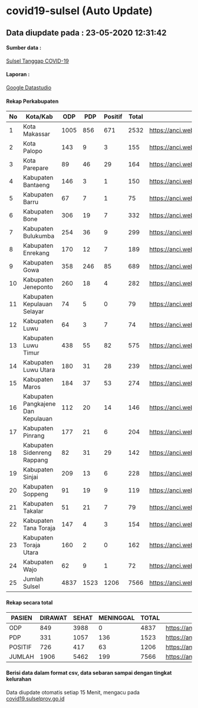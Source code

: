 
# covid19-sulsel (Auto Update)

## Data diupdate pada : 23-05-2020 12:31:42

#### Sumber data :
[Sulsel Tanggap COVID-19](https://covid19.sulselprov.go.id)

#### Laporan :
[Google Datastudio](https://datastudio.google.com/s/jythWGc1j4w)

#### Rekap Perkabupaten 
|No|Kota/Kab|ODP|PDP|Positif|Total|Link|
| --- | --- | --- | --- | --- | --- | --- |
|1|Kota Makassar|1005|856|671|2532|https://anci.web.id/cor/kota_makassar|
|2|Kota Palopo|143|9|3|155|https://anci.web.id/cor/kota_palopo|
|3|Kota Parepare|89|46|29|164|https://anci.web.id/cor/kota_parepare|
|4|Kabupaten Bantaeng|146|3|1|150|https://anci.web.id/cor/kabupaten_bantaeng|
|5|Kabupaten Barru|67|7|1|75|https://anci.web.id/cor/kabupaten_barru|
|6|Kabupaten Bone|306|19|7|332|https://anci.web.id/cor/kabupaten_bone|
|7|Kabupaten Bulukumba|254|36|9|299|https://anci.web.id/cor/kabupaten_bulukumba|
|8|Kabupaten Enrekang|170|12|7|189|https://anci.web.id/cor/kabupaten_enrekang|
|9|Kabupaten Gowa|358|246|85|689|https://anci.web.id/cor/kabupaten_gowa|
|10|Kabupaten Jeneponto|260|18|4|282|https://anci.web.id/cor/kabupaten_jeneponto|
|11|Kabupaten Kepulauan Selayar|74|5|0|79|https://anci.web.id/cor/kabupaten_kepulauan_selayar|
|12|Kabupaten Luwu|64|3|7|74|https://anci.web.id/cor/kabupaten_luwu|
|13|Kabupaten Luwu Timur|438|55|82|575|https://anci.web.id/cor/kabupaten_luwu_timur|
|14|Kabupaten Luwu Utara|180|31|28|239|https://anci.web.id/cor/kabupaten_luwu_utara|
|15|Kabupaten Maros|184|37|53|274|https://anci.web.id/cor/kabupaten_maros|
|16|Kabupaten Pangkajene Dan Kepulauan|112|20|14|146|https://anci.web.id/cor/kabupaten_pangkajene_dan_kepulauan|
|17|Kabupaten Pinrang|177|21|6|204|https://anci.web.id/cor/kabupaten_pinrang|
|18|Kabupaten Sidenreng Rappang|82|31|29|142|https://anci.web.id/cor/kabupaten_sidenreng_rappang|
|19|Kabupaten Sinjai|209|13|6|228|https://anci.web.id/cor/kabupaten_sinjai|
|20|Kabupaten Soppeng|91|19|9|119|https://anci.web.id/cor/kabupaten_soppeng|
|21|Kabupaten Takalar|51|21|7|79|https://anci.web.id/cor/kabupaten_takalar|
|22|Kabupaten Tana Toraja|147|4|3|154|https://anci.web.id/cor/kabupaten_tana_toraja|
|23|Kabupaten Toraja Utara|160|2|0|162|https://anci.web.id/cor/kabupaten_toraja_utara|
|24|Kabupaten Wajo|62|9|1|72|https://anci.web.id/cor/kabupaten_wajo|
|25|Jumlah Sulsel|4837|1523|1206|7566|https://anci.web.id/cor/jumlah_sulsel|

#### Rekap secara total

| PASIEN | DIRAWAT | SEHAT | MENINGGAL | TOTAL | LINK |
| ---- | -------- | ---- | ---- |  ---- | ---- |
| ODP | 849 | 3988 | 0 | 4837 | https://anci.web.id/cor/odp_detail.html |
| PDP | 331 | 1057 | 136 | 1523 | https://anci.web.id/cor/pdp_detail.html |
| POSITIF | 726 | 417 | 63 | 1206 | https://anci.web.id/cor/positif_detail.html |
| JUMLAH | 1906 | 5462 | 199 | 7566 | https://anci.web.id/cor/jumlah_sulsel/ |

 
#### Berisi data dalam format csv, data sebaran sampai dengan tingkat kelurahan

Data diupdate otomatis setiap 15 Menit, mengacu pada [covid19.sulselprov.go.id](https://covid19.sulselprov.go.id)

